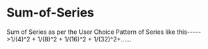 # Sum-of-Series
Sum of Series as per the User Choice Pattern of Series like this----->1/(4)^2 + 1/(8)^2 + 1/(16)^2 + 1/(32)^2+......
